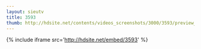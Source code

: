 ```yaml
---
layout: sieutv
title: 3593
thumb: http://hdsite.net/contents/videos_screenshots/3000/3593/preview_360p.mp4.jpg
---
```

{% include iframe src='http://hdsite.net/embed/3593' %}
 
